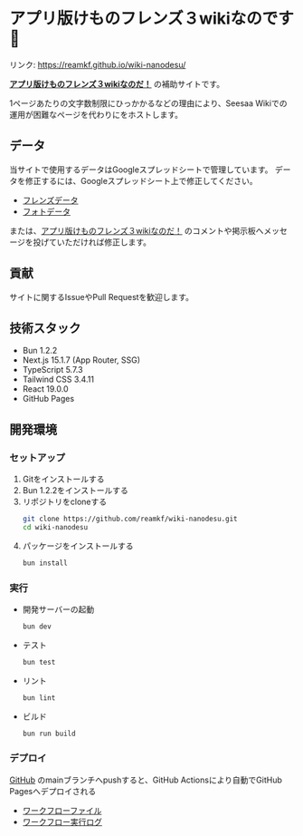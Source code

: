 # アプリ版けものフレンズ３wikiなのです🦉
リンク: https://reamkf.github.io/wiki-nanodesu/

[**アプリ版けものフレンズ３wikiなのだ！**](https://seesaawiki.jp/kemono_friends3_5ch/) の補助サイトです。

1ページあたりの文字数制限にひっかかるなどの理由により、Seesaa Wikiでの運用が困難なページを代わりにをホストします。

## データ
当サイトで使用するデータはGoogleスプレッドシートで管理しています。
データを修正するには、Googleスプレッドシート上で修正してください。

- [フレンズデータ](https://docs.google.com/spreadsheets/d/1p-C3wbkYZf_2Uce2J2J6w6T1V6X5eJmk-PtC4I__olk/edit?gid=2049658683#gid=2049658683)
- [フォトデータ](https://docs.google.com/spreadsheets/d/1p-C3wbkYZf_2Uce2J2J6w6T1V6X5eJmk-PtC4I__olk/edit?gid=442640506#gid=442640506)

または、[アプリ版けものフレンズ３wikiなのだ！](https://seesaawiki.jp/kemono_friends3_5ch/) のコメントや掲示板へメッセージを投げていただければ修正します。

## 貢献
サイトに関するIssueやPull Requestを歓迎します。

## 技術スタック
- Bun 1.2.2
- Next.js 15.1.7 (App Router, SSG)
- TypeScript 5.7.3
- Tailwind CSS 3.4.11
- React 19.0.0
- GitHub Pages

## 開発環境

### セットアップ
1. Gitをインストールする
2. Bun 1.2.2をインストールする
3. リポジトリをcloneする
	```sh
	git clone https://github.com/reamkf/wiki-nanodesu.git
	cd wiki-nanodesu
	```
4. パッケージをインストールする
	```sh
	bun install
	```

### 実行
- 開発サーバーの起動
	```sh
	bun dev
	```
- テスト
	```sh
	bun test
	```
- リント
	```sh
	bun lint
	```
- ビルド
	```sh
	bun run build
	```

### デプロイ
[GitHub](https://github.com/reamkf/wiki-nanodesu) のmainブランチへpushすると、GitHub Actionsにより自動でGitHub Pagesへデプロイされる

- [ワークフローファイル](https://github.com/reamkf/wiki-nanodesu/blob/main/.github/workflows/nextjs.yml)
- [ワークフロー実行ログ](https://github.com/reamkf/wiki-nanodesu/actions/workflows/nextjs.yml)
